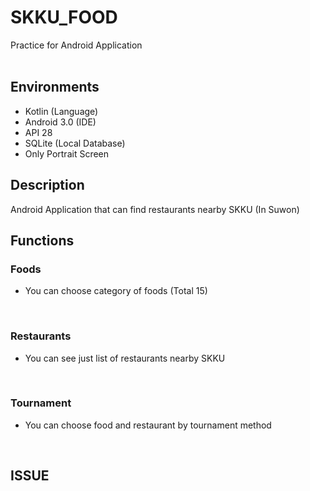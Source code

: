 # SKKU_FOOD
Practice for Android Application
<br>
<br>

## Environments
- Kotlin (Language)
- Android 3.0 (IDE)
- API 28
- SQLite (Local Database)
- Only Portrait Screen

## Description
Android Application that can find restaurants nearby SKKU (In Suwon)
<br>

## Functions
### Foods
- You can choose category of foods (Total 15)
<br>

### Restaurants
- You can see just list of restaurants nearby SKKU
<br>

### Tournament
- You can choose food and restaurant by tournament method
<br>

## ISSUE

